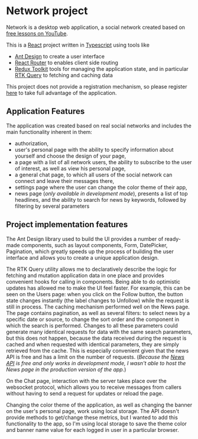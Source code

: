 # Network project

Network is a desktop web application, a social network created based
on [free lessons on YouTube](https://www.youtube.com/watch?v=gb7gMluAeao&list=PLcvhF2Wqh7DNVy1OCUpG3i5lyxyBWhGZ8).

This is a [React](https://react.dev/) project written in [Typescript](https://www.typescriptlang.org/) using tools
like

* [Ant Design](https://ant.design/) to create a user interface
* [React Router](https://reactrouter.com/en/main) to enables client side routing
* [Redux Toolkit](https://redux-toolkit.js.org/) tools for managing the application state, and in
  particular [RTK Query](https://redux-toolkit.js.org/rtk-query/overview) to fetching and caching data

This project does not provide a registration mechanism,
so please register [here](https://social-network.samuraijs.com/signUp) to take full advantage of the application.

## Application Features

The application was created based on real social networks and includes the main functionality inherent in them:

* authorization,
* user's personal page with the ability to specify information about yourself and choose the design of your page,
* a page with a list of all network users, the ability to subscribe to the user of interest, as well as view his
  personal page,
* a general chat page, to which all users of the social network can connect and leave their messages there,
* settings page where the user can change the color theme of their app,
* news page (*only available in development mode*), presents a list of top headlines, and the ability to search for
  news by keywords, followed by filtering by several parameters

## Project implementation features

The Ant Design library used to build the UI provides a number of ready-made components, such as layout
components, Form, DatePicker, Pagination, which greatly speeds up the process of building the user interface
and allows you to create a unique application design.

The RTK Query utility allows me to declaratively describe the logic for fetching and mutation application data in one
place and provides convenient hooks for calling in components. Being able to do optimistic updates has allowed me to
make the UI feel faster. For example, this can be seen on the Users page: when you click on the Follow button, the
button state changes instantly (the label changes to Unfollow) while the request is still in process. The caching
mechanism performed well on the News page. The page contains pagination, as well as several filters: to select news by a
specific date or source, to change the sort order and the component in which the search is performed. Changes to all
these parameters could generate many identical requests for data with the same search parameters, but this does not
happen, because the data received during the request is cached and when requested with identical parameters, they are
simply retrieved from the cache. This is especially convenient given that the news API is free and has a limit on the
number of requests. (*Because the [News API](https://newsapi.org/) is free and only works in development mode, I wasn't
able to host the News
page in the production version of the app.*)

On the Chat page, interaction with the server takes place over the websocket protocol, which allows you to receive
messages from callers without having to send a request for updates or reload the page.

Changing the color theme of the application, as well as changing the banner on the user's personal page, work using
local storage. The API doesn't provide methods to get/change these metrics, but I wanted to add this functionality to
the app, so I'm using local storage to save the theme color and banner name value for each logged in user in a
particular browser.





